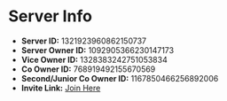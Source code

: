 # Server Info

- **Server ID:** 1321923960862150737
-  **Server Owner ID:** 1092905366230147173
- **Vice Owner ID:** 1328383242751053834
- **Co Owner ID:** 768919492155670569
- **Second/Junior Co Owner ID:** 1167850466256892006
- **Invite Link:** [Join Here](https://discord.gg/3RdAcg23gz)  
